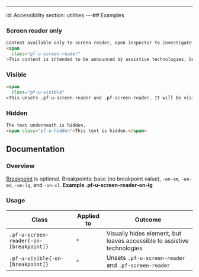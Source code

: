 ---
id: Accessibility
section: utilities
---## Examples

### Screen reader only

```html
Content available only to screen reader, open inspector to investigate
<span
  class="pf-u-screen-reader"
>This content is intended to be announced by assistive technologies, but not visually presented.</span>

```

### Visible

```html
<span
  class="pf-u-visible"
>This unsets .pf-u-screen-reader and .pf-screen-reader. It will be visible.</span>

```

### Hidden

```html
The text underneath is hidden.
<span class="pf-u-hidden">This text is hidden.</span>

```

## Documentation

### Overview

[Breakpoint](/developer-resources/global-css-variables#breakpoint-variables-and-class-suffixes) is optional. Breakpoints: base (no breakpoint value), `-on-sm`, `-on-md`, `-on-lg`, and `-on-xl`. **Example .pf-u-screen-reader-on-lg**

### Usage

| Class | Applied to | Outcome |
| -- | -- | -- |
| `.pf-u-screen-reader{-on-[breakpoint]}` | `*` |  Visually hides element, but leaves accessible to assistive technologies |
| `.pf-u-visible{-on-[breakpoint]}` | `*` |  Unsets `.pf-u-screen-reader` and `.pf-screen-reader` |
